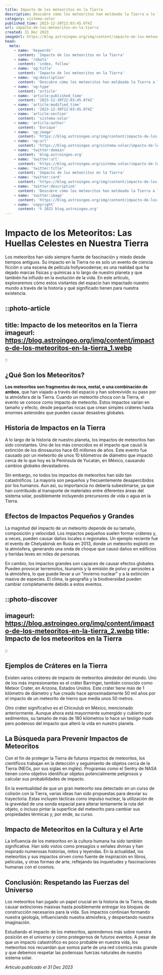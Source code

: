 ```yaml
---
title: Impacto de los meteoritos en la Tierra
description: Descubre cómo los meteoritos han moldeado la Tierra a lo largo de la historia, con análisis científicos destacando su impacto y legado geológico.
category: sistema-solar
published_time: 2023-12-30T22:03:45.074Z
url: impacto-de-los-meteoritos-en-la-tierra
created: 31 Dec 2023
imageUrl: https://blog.astroingeo.org/img/content/impacto-de-los-meteoritos-en-la-tierra_1.webp
head:
  meta:
    - name: 'keywords'
      content: 'Impacto de los meteoritos en la Tierra'
    - name: 'robots'
      content: 'index, follow'
    - name: 'og:title'
      content: 'Impacto de los meteoritos en la Tierra'
    - name: 'og:description'
      content: 'Descubre cómo los meteoritos han moldeado la Tierra a lo largo de la historia, con análisis científicos destacando su impacto y legado geológico.'
    - name: 'og:type'
      content: 'article'
    - name: 'article:published_time'
      content: '2023-12-30T22:03:45.074Z'
    - name: 'article:modified_time'
      content: '2023-12-30T22:03:45.074Z'
    - name: 'article:section'
      content: 'sistema-solar'
    - name: 'article:author'
      content: 'Enrique'
    - name: 'og:image'
      content: 'https://blog.astroingeo.org/img/content/impacto-de-los-meteoritos-en-la-tierra_1.webp'
    - name: 'og:url'
      content: 'https://blog.astroingeo.org/sistema-solar/impacto-de-los-meteoritos-en-la-tierra'
    - name: 'twitter:domain'
      content: 'blog.astroingeo.org'
    - name: 'twitter:url'
      content: 'https://blog.astroingeo.org/sistema-solar/impacto-de-los-meteoritos-en-la-tierra'
    - name: 'twitter:title'
      content: 'Impacto de los meteoritos en la Tierra'
    - name: 'twitter:card'
      content: 'https://blog.astroingeo.org/img/content/impacto-de-los-meteoritos-en-la-tierra_1.webp'
    - name: 'twitter:description'
      content: 'Descubre cómo los meteoritos han moldeado la Tierra a lo largo de la historia, con análisis científicos destacando su impacto y legado geológico.'
    - name: 'twitter:image'
      content: 'https://blog.astroingeo.org/img/content/impacto-de-los-meteoritos-en-la-tierra_1.webp'
    - name: 'copyright'
      content: '© 2023 blog.astroingeo.org'
---
```

# Impacto de los Meteoritos: Las Huellas Celestes en Nuestra Tierra

Los meteoritos han sido siempre fuente de fascinación y miedo desde tiempos antiguos. Su impacto en la Tierra no es solo un evento de ciencia ficción o una escena de película hollywoodense; es una realidad que ha dejado marcas físicas y químicas a lo largo de nuestro planeta y que también ha influido en la evolución de la vida. En este artículo, exploraremos cómo estos visitantes del espacio han impactado nuestro mundo a través de la historia y qué significado tienen para nuestra existencia.

::photo-article
---
title: Impacto de los meteoritos en la Tierra
imageurl: https://blog.astroingeo.org/img/content/impacto-de-los-meteoritos-en-la-tierra_1.webp
---
::

## ¿Qué Son los Meteoritos?

**Los meteoritos son fragmentos de roca, metal, o una combinación de ambos**, que han viajado a través del espacio y han sobrevivido su paso por la atmósfera de la Tierra. Cuando un meteorito choca con la Tierra, el evento se conoce como impacto de meteorito. Estos impactos varían en tamaño y efecto, desde pequeñas rocas que crean simples cráteres hasta enormes asteroides que pueden causar desastres globales.

## Historia de Impactos en la Tierra

A lo largo de la historia de nuestro planeta, los impactos de meteoritos han sido constantes. Uno de los más conocidos es el impacto que causó la extinción de los dinosaurios hace 65 millones de años. Este evento fue causado por un meteorito de unos 10 kilómetros de diámetro que impactó cerca de lo que hoy es la Península de Yucatán, en México, causando cambios globales devastadores.

Sin embargo, no todos los impactos de meteoritos han sido tan catastróficos. La mayoría son pequeños y frecuentemente desapercibidos por los humanos. Aun así, su importancia no debería subestimarse, ya que han contribuido al transporte de materiales entre diferentes áreas del sistema solar, posiblemente incluyendo precursores de vida o agua en la Tierra.

## Efectos de Impactos Pequeños y Grandes

La magnitud del impacto de un meteorito depende de su tamaño, composición y velocidad. Los impactos pequeños suelen formar cráteres y, a veces, pueden causar daños locales o regionales. Un ejemplo reciente fue el evento de Chelyabinsk en Rusia en 2013, donde un meteorito explotó en la atmósfera, generando una onda de choque que causó daños en edificios y heridas leves en miles de personas.

En cambio, los impactos grandes son capaces de causar efectos globales. Pueden provocar terremotos, tsunamis y la emisión de polvo y aerosoles a la atmósfera, lo que puede llevar a un "invierno nuclear" y a la extinción masiva de especies. El clima, la geografía y la biodiversidad pueden cambiar completamente debido a estos eventos.


::photo-discover
---
imageurl: https://blog.astroingeo.org/img/content/impacto-de-los-meteoritos-en-la-tierra_2.webp
title: Impacto de los meteoritos en la Tierra
---
::

## Ejemplos de Cráteres en la Tierra

Existen varios cráteres de impacto de meteoritos alrededor del mundo. Uno de los más impresionantes es el cráter Barringer, también conocido como Meteor Crater, en Arizona, Estados Unidos. Este cráter tiene más de 1 kilómetro de diámetro y fue creado hace aproximadamente 50 mil años por el impacto de un meteorito de hierro que medía unos 50 metros.

Otro cráter significativo es el Chicxulub en México, mencionado anteriormente. Aunque ahora está mayormente sumergido y cubierto por sedimentos, su tamaño de más de 180 kilómetros lo hace un testigo mudo pero poderoso del impacto que alteró la vida en nuestro planeta.

## La Búsqueda para Prevenir Impactos de Meteoritos

Con el fin de proteger la Tierra de futuros impactos de meteoritos, los científicos trabajan en la detección y seguimiento de objetos cerca de la Tierra (NEOs, por sus siglas en inglés). Programas como el Sentry de NASA tienen como objetivo identificar objetos potencialmente peligrosos y calcular sus probabilidades de impacto.

En la eventualidad de que un gran meteorito sea detectado en un curso de colisión con la Tierra, varias ideas han sido propuestas para desviar su trayectoria. Estas incluyen tácticas como impulso nuclear, la utilización de la gravedad de una sonda espacial para alterar lentamente la ruta del objeto, o incluso pintar la superficie del meteorito para cambiar sus propiedades térmicas y, por ende, su curso.

## Impacto de Meteoritos en la Cultura y el Arte

La influencia de los meteoritos en la cultura humana ha sido también significativa. Han sido vistos como presagios o señales divinas y han inspirado numerosas historias, mitos y leyendas. En la actualidad, los meteoritos y sus impactos sirven como fuente de inspiración en libros, películas, y otras formas de arte, reflejando las inquietudes y fascinaciones humanas con el cosmos.

## Conclusión: Respetando las Fuerzas del Universo

Los meteoritos han jugado un papel crucial en la historia de la Tierra, desde causar extinciones masivas hasta posiblemente entregar los bloques de construcción necesarios para la vida. Sus impactos continúan formando nuestra geología, influenciando nuestra atmósfera, y despertando nuestra imaginación.

Estudiando el impacto de los meteoritos, aprendemos más sobre nuestra posición en el universo y cómo protegernos de futuros eventos. A pesar de que un impacto catastrófico es poco probable en nuestra vida, los meteoritos nos recuerdan que somos parte de una red cósmica más grande y que debemos respetar las poderosas fuerzas naturales de nuestro sistema solar.

_Artículo publicado el 31 Dec 2023_